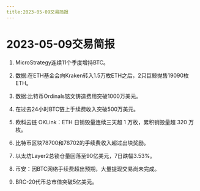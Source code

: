 ```yaml
---
title:2023-05-09交易简报
---
```


# 2023-05-09交易简报

1. MicroStrategy连续11个季度增持BTC。

2. 数据:在ETH基金会向Kraken转入1.5万枚ETH之后，2只巨鲸抛售19090枚ETH。

3. 数据:比特币Ordinals铭文铸造费用突破1000万美元。

4. 在过去24小时BTC链上手续费收入突破500万美元。

5. 欧科云链 OKLink：ETH 日销毁量连续三天超 1 万枚，累积销毁量超 320 万枚。

6. 比特币区块78700和78702的手续费收入超过出块奖励。

7. 以太坊Layer2总锁仓量回落至90亿美元，7日跌幅3.53%。

8. 币安：因BTC网络手续费超出预期，大量提现交易尚未完成。

9. BRC-20代币总市值突破5亿美元。



